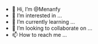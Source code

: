 - 👋 Hi, I’m @Menanfy
- 👀 I’m interested in ...
- 🌱 I’m currently learning ...
- 💞️ I’m looking to collaborate on ...
- 📫 How to reach me ...

<!---
Menanfy/Menanfy is a ✨ special ✨ repository because its `README.md` (this file) appears on your GitHub profile.
You can click the Preview link to take a look at your changes.
--->
